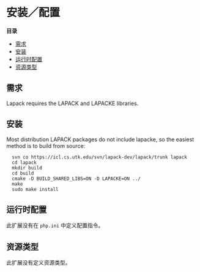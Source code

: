 安装／配置
==========

**目录**

-   [需求](/lapack/setup.html#需求)
-   [安装](/lapack/setup.html#安装)
-   [运行时配置](/lapack/setup.html#运行时配置)
-   [资源类型](/lapack/setup.html#资源类型)

需求
----

Lapack requires the LAPACK and LAPACKE libraries.

安装
----

Most distribution LAPACK packages do not include lapacke, so the easiest
method is to build from source:

      svn co https://icl.cs.utk.edu/svn/lapack-dev/lapack/trunk lapack
      cd lapack
      mkdir build
      cd build
      cmake -D BUILD_SHARED_LIBS=ON -D LAPACKE=ON ../
      make 
      sudo make install
      

运行时配置
----------

此扩展没有在 `php.ini` 中定义配置指令。

资源类型
--------

此扩展没有定义资源类型。

